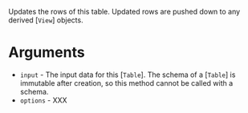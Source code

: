 Updates the rows of this table. Updated rows are pushed down to any derived
[`View`] objects.

# Arguments

-   `input` - The input data for this [`Table`]. The schema of a [`Table`] is
    immutable after creation, so this method cannot be called with a schema.
-   `options` - XXX

